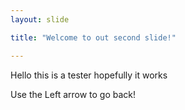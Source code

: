 ```yaml
---
layout: slide

title: "Welcome to out second slide!"

---
```

Hello this is a tester hopefully it works 

Use the Left arrow to go back!
